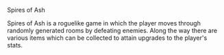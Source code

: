 <h> Spires of Ash <h>

<p> Spires of Ash is a roguelike game in which the player moves through randomly generated rooms by defeating enemies. Along the way there are various items which can be collected to attain upgrades to the player's stats.</p>
